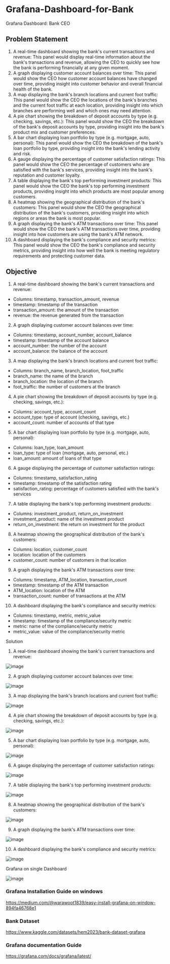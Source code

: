 # Grafana-Dashboard-for-Bank
Grafana Dashboard: Bank CEO




## Problem Statement

1. A real-time dashboard showing the bank's current transactions and revenue: This panel
would display real-time information about the bank's transactions and revenue, allowing
the CEO to quickly see how the bank is performing financially at any given moment.
2. A graph displaying customer account balances over time: This panel would show the
CEO how customer account balances have changed over time, providing insight into
customer behavior and overall financial health of the bank.
3. A map displaying the bank's branch locations and current foot traffic: This panel would
show the CEO the locations of the bank's branches and the current foot traffic at each
location, providing insight into which branches are performing well and which ones may
need attention.
4. A pie chart showing the breakdown of deposit accounts by type (e.g. checking, savings,
etc.): This panel would show the CEO the breakdown of the bank's deposit accounts by
type, providing insight into the bank's product mix and customer preferences.
5. A bar chart displaying loan portfolio by type (e.g. mortgage, auto, personal): This panel
would show the CEO the breakdown of the bank's loan portfolio by type, providing
insight into the bank's lending activity and risk.
6. A gauge displaying the percentage of customer satisfaction ratings: This panel would
show the CEO the percentage of customers who are satisfied with the bank's services,
providing insight into the bank's reputation and customer loyalty.
7. A table displaying the bank's top performing investment products: This panel would show
the CEO the bank's top performing investment products, providing insight into which
products are most popular among customers.
8. A heatmap showing the geographical distribution of the bank's customers: This panel
would show the CEO the geographical distribution of the bank's customers, providing
insight into which regions or areas the bank is most popular.
9. A graph displaying the bank's ATM transactions over time: This panel would show the
CEO the bank's ATM transactions over time, providing insight into how customers are
using the bank's ATM network.
10. A dashboard displaying the bank's compliance and security metrics: This panel would
show the CEO the bank's compliance and security metrics, providing insight into how
well the bank is meeting regulatory requirements and protecting customer data.



## Objective

1. A real-time dashboard showing the bank's current transactions and revenue:
* Columns: timestamp, transaction_amount, revenue
* timestamp: timestamp of the transaction
* transaction_amount: the amount of the transaction
* revenue: the revenue generated from the transaction
2. A graph displaying customer account balances over time:
* Columns: timestamp, account_number, account_balance
* timestamp: timestamp of the account balance
* account_number: the number of the account
* account_balance: the balance of the account
3. A map displaying the bank's branch locations and current foot traffic:
* Columns: branch_name, branch_location, foot_traffic
* branch_name: the name of the branch
* branch_location: the location of the branch
* foot_traffic: the number of customers at the branch
4. A pie chart showing the breakdown of deposit accounts by type (e.g. checking, savings,
etc.):
* Columns: account_type, account_count
* account_type: type of account (checking, savings, etc.)
* account_count: number of accounts of that type
5. A bar chart displaying loan portfolio by type (e.g. mortgage, auto, personal):
* Columns: loan_type, loan_amount
* loan_type: type of loan (mortgage, auto, personal, etc.)
* loan_amount: amount of loans of that type
6. A gauge displaying the percentage of customer satisfaction ratings:
* Columns: timestamp, satisfaction_rating
* timestamp: timestamp of the satisfaction rating
* satisfaction_rating: percentage of customers satisfied with the bank's services
7. A table displaying the bank's top performing investment products:
* Columns: investment_product, return_on_investment
* investment_product: name of the investment product
* return_on_investment: the return on investment for the product
8. A heatmap showing the geographical distribution of the bank's customers:
* Columns: location, customer_count
* location: location of the customers
* customer_count: number of customers in that location
9. A graph displaying the bank's ATM transactions over time:
* Columns: timestamp, ATM_location, transaction_count
* timestamp: timestamp of the ATM transaction
* ATM_location: location of the ATM
* transaction_count: number of transactions at the ATM
10. A dashboard displaying the bank's compliance and security metrics:
* Columns: timestamp, metric, metric_value
* timestamp: timestamp of the compliance/security metric
* metric: name of the compliance/security metric
* metric_value: value of the compliance/security metric


Solution 


1. A real-time dashboard showing the bank's current transactions and revenue:

![image](https://github.com/Hem5555/Grafana-Dashboard-for-Bank/assets/121716939/c64c17b2-7563-4fde-95e9-2224140786c2)


2. A graph displaying customer account balances over time:

![image](https://github.com/Hem5555/Grafana-Dashboard-for-Bank/assets/121716939/0b1d5cb8-0e03-4fdb-8414-584723939155)



3. A map displaying the bank's branch locations and current foot traffic:

![image](https://github.com/Hem5555/Grafana-Dashboard-for-Bank/assets/121716939/3a8dd1ea-7234-4f73-89cf-f9584b52340e)


4. A pie chart showing the breakdown of deposit accounts by type (e.g. checking, savings,
etc.):

![image](https://github.com/Hem5555/Grafana-Dashboard-for-Bank/assets/121716939/203cecfa-57d9-4c6b-a7a8-1b84ec4fac96)



5. A bar chart displaying loan portfolio by type (e.g. mortgage, auto, personal):

![image](https://github.com/Hem5555/Grafana-Dashboard-for-Bank/assets/121716939/9aafee28-2376-4994-a66a-fd387630229d)



6. A gauge displaying the percentage of customer satisfaction ratings:

![image](https://github.com/Hem5555/Grafana-Dashboard-for-Bank/assets/121716939/d998d1b6-dd92-4b62-9a92-27b80b57b6e9)



7. A table displaying the bank's top performing investment products:

![image](https://github.com/Hem5555/Grafana-Dashboard-for-Bank/assets/121716939/0d4960f4-abfb-41fb-aed6-5b2f0842fd61)



8. A heatmap showing the geographical distribution of the bank's customers:

![image](https://github.com/Hem5555/Grafana-Dashboard-for-Bank/assets/121716939/54e1bab9-15b3-4929-b76b-4b5628e05b42)


9. A graph displaying the bank's ATM transactions over time:

![image](https://github.com/Hem5555/Grafana-Dashboard-for-Bank/assets/121716939/902e77c7-01ae-4069-b3d9-60dd21c57253)



10. A dashboard displaying the bank's compliance and security metrics:

![image](https://github.com/Hem5555/Grafana-Dashboard-for-Bank/assets/121716939/16f8bd64-440f-4e7e-abd3-10609b87e150)



Grafana on single Dashboard

![image](https://github.com/Hem5555/Grafana-Dashboard-for-Bank/assets/121716939/a5ebf1b6-9307-4f09-9bc3-fa89d4782d1e)














### Grafana Installation Guide on windows
https://medium.com/@warawoot1839/easy-install-grafana-on-window-894fa46768e1

### Bank Dataset
https://www.kaggle.com/datasets/hem2023/bank-dataset-grafana

### Grafana documentation Guide
https://grafana.com/docs/grafana/latest/
